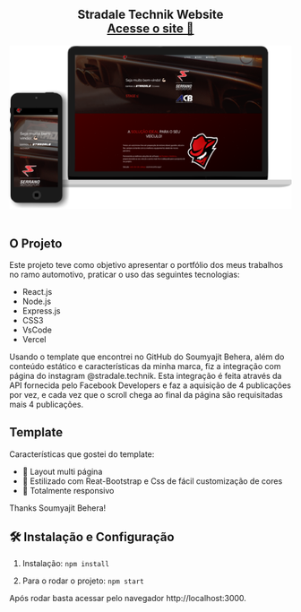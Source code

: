 <h2 align="center">
  Stradale Technik Website <br/>
  <a href="https://stradaletechnik.netlify.app/" target="_blank">Acesse o site 🔗</a>
</h2>
<div align="center">
  <img alt="Demo" src="./Images/readmeSite.png" />
</div>

<br/>

## O Projeto

Este projeto teve como objetivo apresentar o portfólio dos meus trabalhos no ramo automotivo,  praticar o uso das seguintes tecnologias:

- React.js
- Node.js
- Express.js
- CSS3
- VsCode
- Vercel

Usando o template que encontrei no GitHub do Soumyajit Behera, além do conteúdo estático e características da minha marca, fiz a integração com página do instagram @stradale.technik. Esta integração é feita através da API fornecida pelo Facebook Developers e faz a aquisição de 4 publicações por vez, e cada vez que o scroll chega ao final da página são requisitadas mais 4 publicações.

## Template

Características que gostei do template:

- 📖 Layout multi página
- 🎨 Estilizado com Reat-Bootstrap e Css de fácil customização de cores
- 📱 Totalmente responsivo

Thanks Soumyajit Behera!

## 🛠 Instalação e Configuração

1. Instalação: `npm install`

2. Para o rodar o projeto: `npm start`

Após rodar basta acessar pelo navegador http://localhost:3000.
